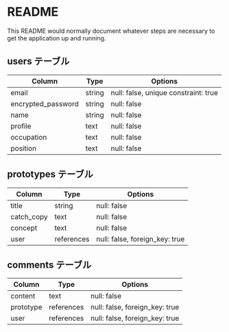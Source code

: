 # README

This README would normally document whatever steps are necessary to get the
application up and running.

## users テーブル

| Column             | Type   | Options                              |
| ------------------ | ------ | ------------------------------------ |
| email              | string | null: false, unique constraint: true |
| encrypted_password | string | null: false                          |
| name               | string | null: false                          |
| profile            | text   | null: false                          |
| occupation         | text   | null: false                          |
| position           | text   | null: false                          |

## prototypes テーブル

| Column             | Type       | Options                        |
| ------------------ | ---------- | ------------------------------ |
| title              | string     | null: false                    |
| catch_copy         | text       | null: false                    |
| concept            | text       | null: false                    |
| user               | references | null: false, foreign_key: true |

## comments テーブル

| Column             | Type       | Options                        |
| ------------------ | ---------- | ------------------------------ |
| content            | text       | null: false                    |
| prototype          | references | null: false, foreign_key: true |
| user               | references | null: false, foreign_key: true |
